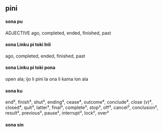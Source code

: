 ## pini

#### sona pu

ADJECTIVE ago, completed, ended, finished, past

#### sona Linku pi toki Inli

ago, completed, ended, finished, past

#### sona Linku pi toki pona

open ala; ijo li pini la ona li kama lon ala

#### sona ku

end⁵, finish⁵, shut⁵, ending⁴, cease⁴, outcome⁴, conclude⁴, close (v)⁴, closed⁴, quit³, latter³, final³, complete³, stop³, off³, cancel³, conclusion², result², previous², pause², interrupt², lock², over²

#### sona sin

